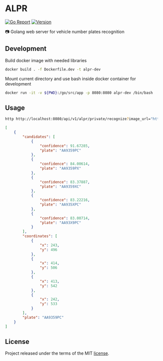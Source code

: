 # ALPR

[goreport]: https://goreportcard.com/report/github.com/opencars/alpr
[goreport-img]: https://goreportcard.com/badge/github.com/opencars/alpr
[version]: https://img.shields.io/github/v/tag/opencars/alpr?sort=semver

[![Go Report][goreport-img]][goreport]
[![Version][version]][version]

:camera: Golang web server for vehicle number plates recognition

## Development

Build docker image with needed libraries

```sh
docker build . -f Dockerfile.dev -t alpr-dev
```

Mount current directory and use bash inside docker container for development

```sh
docker run -it -v ${PWD}:/go/src/app -p 8080:8080 alpr-dev /bin/bash
```

## Usage

```sh
http http://localhost:8080/api/v1/alpr/private/recognize?image_url="https://example.com"
```

```json
[
    {
        "candidates": [
            {
                "confidence": 91.67285,
                "plate": "AA9359PC"
            },
            {
                "confidence": 84.00614,
                "plate": "AA9359PX"
            },
            {
                "confidence": 83.37887,
                "plate": "AA9359XC"
            },
            {
                "confidence": 83.22216,
                "plate": "AA935XPC"
            },
            {
                "confidence": 83.00714,
                "plate": "AA93X9PC"
            }
        ],
        "coordinates": [
            {
                "x": 243,
                "y": 496
            },
            {
                "x": 414,
                "y": 506
            },
            {
                "x": 413,
                "y": 542
            },
            {
                "x": 242,
                "y": 533
            }
        ],
        "plate": "AA9359PC"
    }
]
```

## License

Project released under the terms of the MIT [license](./LICENSE).
